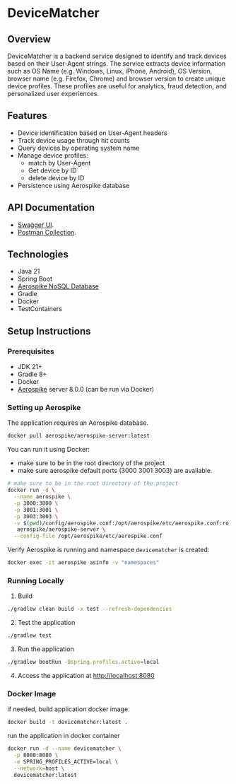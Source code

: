 # DeviceMatcher

## Overview

DeviceMatcher is a backend service designed to identify and track devices based on their User-Agent strings. 
The service extracts device information such as OS Name (e.g. Windows, Linux, iPhone, Android), OS Version, browser name (e.g. Firefox, Chrome) and browser version 
to create unique device profiles. These profiles are useful for analytics, fraud detection, and personalized user experiences.

## Features

- Device identification based on User-Agent headers
- Track device usage through hit counts
- Query devices by operating system name
- Manage device profiles: 
  - match by User-Agent
  - Get device by ID
  - delete device by ID
- Persistence using Aerospike database

## API Documentation

- [Swagger UI](http://localhost:8080/swagger-ui/index.html).
- [Postman Collection](docs/devicematcher.postman_collection.json).

## Technologies

- Java 21
- Spring Boot
- [Aerospike NoSQL Database](https://aerospike.com/)
- Gradle
- Docker
- TestContainers

## Setup Instructions

### Prerequisites

- JDK 21+
- Gradle 8+
- Docker
- [Aerospike](https://aerospike.com/) server 8.0.0 (can be run via Docker)

### Setting up Aerospike

The application requires an Aerospike database. 

```bash
docker pull aerospike/aerospike-server:latest
```

You can run it using Docker:

- make sure to be in the root directory of the project
- make sure aerospike default ports (3000 3001 3003) are available. 

```bash
# make sure to be in the root directory of the project
docker run -d \
  --name aerospike \
  -p 3000:3000 \
  -p 3001:3001 \
  -p 3003:3003 \
  -v $(pwd)/config/aerospike.conf:/opt/aerospike/etc/aerospike.conf:ro \
   aerospike/aerospike-server \
  --config-file /opt/aerospike/etc/aerospike.conf
```
Verify Aerospike is running and namespace `devicematcher` is created:

```bash
docker exec -it aerospike asinfo -v "namespaces"
```

### Running Locally

1. Build 

```bash
./gradlew clean build -x test --refresh-dependencies
```
2. Test the application
```bash
./gradlew test
```

3. Run the application
```bash
./gradlew bootRun -Dspring.profiles.active=local
```

4. Access the application at [http://localhost:8080](http://localhost:8080)

### Docker Image

if needed, build application docker image

```bash
docker build -t devicematcher:latest .
```

run the application in docker container

```bash
docker run -d --name devicematcher \
  -p 8080:8080 \
  -e SPRING_PROFILES_ACTIVE=local \
  --network=host \
  devicematcher:latest
```